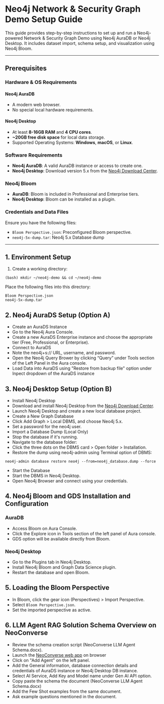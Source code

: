 # Neo4j Network & Security Graph Demo Setup Guide

This guide provides step-by-step instructions to set up and run a Neo4j-powered Network & Security Graph Demo using Neo4j AuraDB or Neo4j Desktop. It includes dataset import, schema setup, and visualization using Neo4j Bloom.

---

## Prerequisites

### Hardware & OS Requirements

#### Neo4j AuraDB
- A modern web browser.
- No special local hardware requirements.

#### Neo4j Desktop
- At least **8-16GB RAM** and **4 CPU cores**.
- **~20GB free disk space** for local data storage.
- Supported Operating Systems: **Windows**, **macOS**, or **Linux**.

### Software Requirements
- **Neo4j AuraDB**: A valid AuraDB instance or access to create one.
- **Neo4j Desktop**: Download version 5.x from the [Neo4j Download Center](https://neo4j.com/download/).

### Neo4j Bloom
- **AuraDB**: Bloom is included in Professional and Enterprise tiers.
- **Neo4j Desktop**: Bloom can be installed as a plugin.

### Credentials and Data Files
Ensure you have the following files:
- `Bloom Perspective.json`: Preconfigured Bloom perspective.
- `neo4j-5x-dump.tar`: Neo4j 5.x Database dump


---

## 1. Environment Setup

1. Create a working directory:   
```
(bash) mkdir ~/neo4j-demo && cd ~/neo4j-demo
```
Place the following files into this directory:
```
Bloom Perspective.json
neo4j-5x-dump.tar
```
## 2. Neo4j AuraDS Setup (Option A)

- Create an AuraDS Instance
- Go to the Neo4j Aura Console.
- Create a new AuraDS Enterprise instance and choose the appropriate tier (Free, Professional, or Enterprise).
- Connect to AuraDS
- Note the neo4j+s://<your-instance-connection-string> URL, username, and password.
- Open the Neo4j Query Brower by clicking “Query” under Tools section of the Left Panel in the Aura console.
- Load Data into AuraDS using "Restore from backup file" option under Inpect dropdown of the AuraDS instance

## 3. Neo4j Desktop Setup (Option B)
- Install Neo4j Desktop
- Download and install Neo4j Desktop from the [Neo4j Download Center](https://neo4j.com/download/).
- Launch Neo4j Desktop and create a new local database project.
- Create a New Graph Database
- Click Add Graph > Local DBMS, and choose Neo4j 5.x.
- Set a password for the neo4j user.
- Import a Database Dump (Local Only)
- Stop the database if it's running.
- Navigate to the database folder:
- Click the three dots on the DBMS card > Open folder > Installation.
- Restore the dump using neo4j-admin using Terminal option of DBMS:
```
neo4j-admin database restore neo4j --from=neo4j_database.dump --force
```
- Start the Database
- Start the DBMS in Neo4j Desktop.
- Open Neo4j Browser and connect using your credentials.

## 4. Neo4j Bloom and GDS Installation and Configuration

### AuraDB
- Access Bloom on Aura Console.
- Click the Explore icon in Tools section of the left panel of Aura console.
- GDS option will be available directly from Bloom.

### Neo4j Desktop
- Go to the Plugins tab in Neo4j Desktop.
- Install Neo4j Bloom and Graph Data Science plugin.
- Restart the database and open Bloom.
  
## 5. Loading the Bloom Perspective
- In Bloom, click the gear icon (Perspectives) > Import Perspective.
- Select ```Bloom Perspective.json```.
- Set the imported perspective as active.
  
## 6. LLM Agent RAG Solution Schema Overview on NeoConverse
- Review the schema creation script (NeoConverse LLM Agent Schema.docx).
- Launch the [NeoConverse web app](https://neoconverse.graphapp.io/) on browser
- Click on "Add Agent" on the left panel.
- Add the General information, database connection details and credentials of AuraDS instance or Neo4j Desktop DB instance.
- Select AI Service, Add Key and Model name under Gen AI API option.
- Copy paste the schema the document (NeoConverse LLM Agent Schema.docx)
- Add the Few Shot examples from the same document.
- Ask example questions mentioned in the document.



